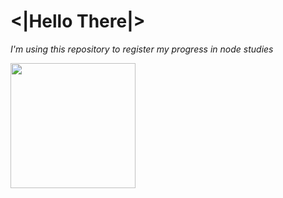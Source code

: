# <|Hello There|>

    
_I'm using this repository to register my progress in node studies_

<img src="https://symbols.getvecta.com/stencil_89/36_nestjs.3997c99dfe.png" width="200"/>

